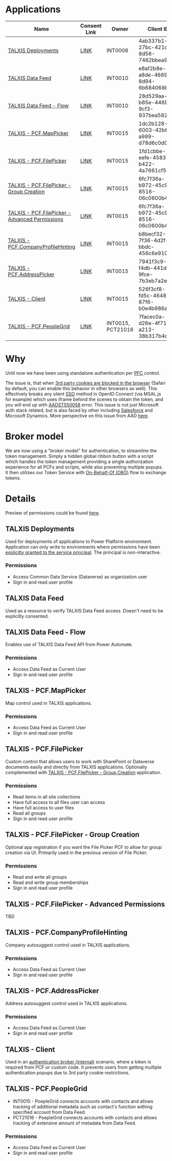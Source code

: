 
# Applications

| Name | Consent Link | Owner | Client ID |
| - | - | - | - |
| [TALXIS Deployments](#talxis-deployments) | [LINK](https://talxis.com/add-deployment-app) | INT0006 | 4ab337b1-27bc-421d-8d56-7462bbea9831
| [TALXIS Data Feed](#talxis-data-feed) | [LINK](https://login.microsoftonline.com/common/adminconsent?client_id=e8af2b8e-a8de-4669-8d94-6b684068beef) | INT0010 | e8af2b8e-a8de-4669-8d94-6b684068beef
| [TALXIS Data Feed - Flow](#talxis-data-feed---flow) | [LINK](https://talxis.com/add-connectors-app) | INT0010 | 28d529aa-b85e-4469-9cf3-937bea582555
| [TALXIS - PCF.MapPicker](#talxis---pcfmappicker) | [LINK](https://login.microsoftonline.com/common/adminconsent?client_id=1dc2b128-6003-42b6-a989-d78d6c0d0a5c) | INT0015 | 1dc2b128-6003-42b6-a989-d78d6c0d0a5c
| [TALXIS - PCF.FilePicker](#talxis---pcffilepicker) | [LINK](https://talxis.com/add-dms-app) | INT0015 | 1fd1cbbe-eefe-4583-b422-4a7661cf5c60
| [TALXIS - PCF.FilePicker - Group Creation](#talxis---pcffilepicker---group-creation) | [LINK](https://login.microsoftonline.com/common/adminconsent?client_id=6fc7f36a-b972-45c9-8516-06c0600b4183) | INT0015 | 6fc7f36a-b972-45c9-8516-06c0600b4183
| [TALXIS - PCF.FilePicker - Advanced Permissions](#talxis---pcffilepicker---advanced-permissions) | [LINK](https://login.microsoftonline.com/common/adminconsent?client_id=a6631d2e-c9f0-4327-ba73-5fc8cb87a037) | INT0015 | 6fc7f36a-b972-45c9-8516-06c0600b4183
| [TALXIS - PCF.CompanyProfileHinting](#talxis---pcfcompanyprofilehinting) | [LINK](https://talxis.com/add-controls-app) | INT0015 | b8becf32-7f36-4d2f-bbdc-456c6e910405
| [TALXIS - PCF.AddressPicker](#talxis---pcfaddresspicker) | [LINK](https://login.microsoftonline.com/common/adminconsent?client_id=7941f3c9-f4db-441d-9fce-7b3eb7a2ef10) | INT0015 | 7941f3c9-f4db-441d-9fce-7b3eb7a2ef10
| [TALXIS - Client](#talxis---client) | [LINK](https://login.microsoftonline.com/common/adminconsent?client_id=526f3cf8-fd5c-4648-87f6-b0e4b986acdb) | INT0015 | 526f3cf8-fd5c-4648-87f6-b0e4b986acdb
| [TALXIS - PCF.PeopleGrid](#talxis---pcfpeoplegrid) | [LINK](https://login.microsoftonline.com/common/adminconsent?client_id=7facec0a-d26e-4f71-a213-38b317b4dfe0) | INT0015, PCT21016 | 7facec0a-d26e-4f71-a213-38b317b4dfe0

# Why
Until now we have been using standalone authentication per [PFC](https://netwiseglobal.com/blog/2024/03/15/what_are_pcf_components_and_how_do_they_help_users_and_developers/) control. 

The issue is, that when [3rd party cookies are blocked in the browser](https://cookie-script.com/all-you-need-to-know-about-third-party-cookies.html) (Safari by default, you can enable this behavior in other browsers as well). This effectively breaks any silent [SSO](https://gatekeeperhelp.zendesk.com/hc/en-us/articles/1500003649281-What-is-Silent-Authentication) method in OpenID Connect (via MSAL.js for example) which uses iframe behind the scenes to obtain the token, and you will end up with [AADSTS50058](https://github.com/AzureAD/microsoft-authentication-library-for-js/issues/4782) error.
This issue is not just Microsoft auth stack related, but is also faced by other including [Salesforce](https://help.salesforce.com/s/articleView?id=sf.external_identity_login_considerations.htm&type=5) and Microsoft Dynamics. More perspective on this issue from AAD [here](https://learn.microsoft.com/en-us/azure/active-directory/develop/reference-third-party-cookies-spas).

# Broker model
We are now using a "broker model" for authentication, to streamline the token management. Simply a hidden global ribbon button with a script which handles the token management providing a single authorization experience for all PCFs and scripts, while also preventing multiple popups. It then utilizes our Token Service with [On-Behalf-Of (OBO)](https://learn.microsoft.com/en-us/entra/identity-platform/v2-oauth2-on-behalf-of-flow) flow  to exchange tokens.

# Details
Preview of permissions could be found [here](https://learn.microsoft.com/en-us/graph/permissions-reference).
## TALXIS Deployments

Used for deployments of applications to Power Platform environment. Application can only write to environments where permissions have been [explicitly granted to the service principal](https://learn.microsoft.com/en-us/power-platform/admin/manage-application-users). The principal is non-interactive.

### Permissions
* Access Common Data Service (Dataverse) as organization user
* Sign in and read user profile

## TALXIS Data Feed

Used as a resource to verify TALXIS Data Feed access. Doesn't need to be explicitly consented.

## TALXIS Data Feed - Flow

Enables use of TALXIS Data Feed API from Power Automate.

### Permissions
* Access Data Feed as Current User
* Sign in and read user profile

## TALXIS - PCF.MapPicker

Map control used in TALXIS applications.

### Permissions
* Access Data Feed as Current User
* Sign in and read user profile

## TALXIS - PCF.FilePicker

Custom control that allows users to work with SharePoint or Dataverse documents easily and directly from TALXIS applications. Optionally complemented with [TALXIS - PCF.FilePicker - Group Creation](#talxis---pcffilepicker---group-creation) application.

### Permissions
* Read items in all site collections
* Have full access to all files user can access
* Have full access to user files
* Read all groups
* Sign in and read user profile

## TALXIS - PCF.FilePicker - Group Creation

Optional app registration if you want the File Picker PCF to allow for group creation via UI. Primarily used in the previous version of File Picker.

### Permissions
* Read and write all groups
* Read and write group memberships
* Sign in and read user profile

## TALXIS - PCF.FilePicker - Advanced Permissions

TBD

## TALXIS - PCF.CompanyProfileHinting

Company autosuggest control used in TALXIS applications.

### Permissions
* Access Data Feed as Current User
* Sign in and read user profile

## TALXIS - PCF.AddressPicker

Address autosuggest control used in TALXIS applications.

### Permissions
* Access Data Feed as Current User
* Sign in and read user profile

## TALXIS - Client

Used in an [authentication broker (internal)](https://dev.azure.com/thenetworg/INT0015/_wiki/wikis/INT0015.wiki/4301/Authentication-Flow?anchor=authentication-broker) scenario, where a token is required from PCF or custom code. It prevents users from getting multiple authentication popups due to 3rd party cookie restrictions.

## TALXIS - PCF.PeopleGrid

* INT0015 - PoepleGrid connects accounts with contacts and allows tracking of additional metadata such as contact's function withing specified account from Data Feed.
* PCT21016 - PoepleGrid connects accounts with contacts and allows tracking of extensive amount of metadata from Data Feed.

### Permissions
* Access Data Feed as Current User
* Sign in and read user profile
